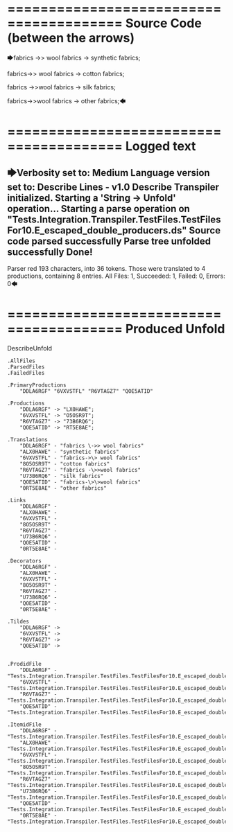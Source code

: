 ========================================
Source Code (between the arrows)
========================================

🡆fabrics \->> wool fabrics ->
	synthetic fabrics;

fabrics->\> wool fabrics ->
	cotton fabrics;

fabrics -\>>wool fabrics ->
	silk fabrics;

fabrics-\>\>wool fabrics ->
	other fabrics;🡄

========================================
Logged text
========================================

🡆Verbosity set to: Medium
Language version set to: Describe Lines - v1.0
Describe Transpiler initialized.
Starting a 'String -> Unfold' operation...
Starting a parse operation on "Tests.Integration.Transpiler.TestFiles.TestFilesFor10.E_escaped_double_producers.ds"
Source code parsed successfully
Parse tree unfolded successfully
Done!
------------------------
Parser red 193 characters, into 36 tokens.
Those were translated to 4 productions, containing 8 entries.
All Files: 1, Succeeded: 1, Failed: 0, Errors: 0🡄

========================================
Produced Unfold
========================================

DescribeUnfold

    .AllFiles
    .ParsedFiles
    .FailedFiles

    .PrimaryProductions
        "DDLA6RGF" "6VXVSTFL" "R6VTAGZ7" "QOE5ATID" 

    .Productions
        "DDLA6RGF" -> "LX0HAWE";
        "6VXVSTFL" -> "O5OSR9T";
        "R6VTAGZ7" -> "73B6RQ6";
        "QOE5ATID" -> "RT5E8AE";

    .Translations
        "DDLA6RGF" - "fabrics \->> wool fabrics"
        "ALX0HAWE" - "synthetic fabrics"
        "6VXVSTFL" - "fabrics->\> wool fabrics"
        "8O5OSR9T" - "cotton fabrics"
        "R6VTAGZ7" - "fabrics -\>>wool fabrics"
        "U73B6RQ6" - "silk fabrics"
        "QOE5ATID" - "fabrics-\>\>wool fabrics"
        "0RT5E8AE" - "other fabrics"

    .Links
        "DDLA6RGF" - 
        "ALX0HAWE" - 
        "6VXVSTFL" - 
        "8O5OSR9T" - 
        "R6VTAGZ7" - 
        "U73B6RQ6" - 
        "QOE5ATID" - 
        "0RT5E8AE" - 

    .Decorators
        "DDLA6RGF" - 
        "ALX0HAWE" - 
        "6VXVSTFL" - 
        "8O5OSR9T" - 
        "R6VTAGZ7" - 
        "U73B6RQ6" - 
        "QOE5ATID" - 
        "0RT5E8AE" - 

    .Tildes
        "DDLA6RGF" -> 
        "6VXVSTFL" -> 
        "R6VTAGZ7" -> 
        "QOE5ATID" -> 


    .ProdidFile
        "DDLA6RGF" - "Tests.Integration.Transpiler.TestFiles.TestFilesFor10.E_escaped_double_producers.ds"
        "6VXVSTFL" - "Tests.Integration.Transpiler.TestFiles.TestFilesFor10.E_escaped_double_producers.ds"
        "R6VTAGZ7" - "Tests.Integration.Transpiler.TestFiles.TestFilesFor10.E_escaped_double_producers.ds"
        "QOE5ATID" - "Tests.Integration.Transpiler.TestFiles.TestFilesFor10.E_escaped_double_producers.ds"

    .ItemidFile
        "DDLA6RGF" - "Tests.Integration.Transpiler.TestFiles.TestFilesFor10.E_escaped_double_producers.ds"
        "ALX0HAWE" - "Tests.Integration.Transpiler.TestFiles.TestFilesFor10.E_escaped_double_producers.ds"
        "6VXVSTFL" - "Tests.Integration.Transpiler.TestFiles.TestFilesFor10.E_escaped_double_producers.ds"
        "8O5OSR9T" - "Tests.Integration.Transpiler.TestFiles.TestFilesFor10.E_escaped_double_producers.ds"
        "R6VTAGZ7" - "Tests.Integration.Transpiler.TestFiles.TestFilesFor10.E_escaped_double_producers.ds"
        "U73B6RQ6" - "Tests.Integration.Transpiler.TestFiles.TestFilesFor10.E_escaped_double_producers.ds"
        "QOE5ATID" - "Tests.Integration.Transpiler.TestFiles.TestFilesFor10.E_escaped_double_producers.ds"
        "0RT5E8AE" - "Tests.Integration.Transpiler.TestFiles.TestFilesFor10.E_escaped_double_producers.ds"

